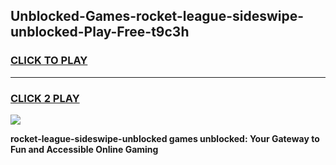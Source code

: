 
## Unblocked-Games-rocket-league-sideswipe-unblocked-Play-Free-t9c3h
<h3>
<a href="https://premium76.site?title=rocket-league-sideswipe-unblocked&ref=10A">CLICK TO PLAY</a></h3>
<hr>

<h3>
<a href="https://premium76.site?title=rocket-league-sideswipe-unblocked&ref=10A">CLICK 2 PLAY</a>
  
</h3>

<a href="https://premium76.site?title=rocket-league-sideswipe-unblocked&ref=10A"><img src="https://clearcache.store/games.png"></a>


**rocket-league-sideswipe-unblocked games unblocked: Your Gateway to Fun and Accessible Online Gaming**
